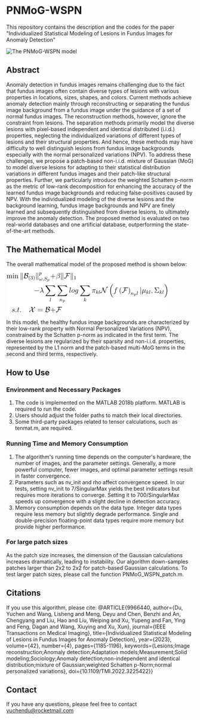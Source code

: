 # PNMoG-WSPN
This repository contains the description and the codes for the paper "Individualized Statistical Modeling of Lesions in Fundus Images for Anomaly Detection"

![The PNMoG-WSPN model](https://github.com/yuchendu/PNMoG-WSPN/blob/main/flowchart.jpg)

## Abstract
Anomaly detection in fundus images remains challenging due to the fact that fundus images often contain diverse types of lesions with various properties in locations, sizes, shapes, and colors. Current methods achieve anomaly detection mainly through reconstructing or separating the fundus image background from a fundus image under the guidance of a set of normal fundus images. The reconstruction methods, however, ignore the constraint from lesions. The separation methods primarily model the diverse lesions with pixel-based independent and identical distributed (i.i.d.) properties, neglecting the individualized variations of different types of lesions and their structural properties. And hence, these methods may have difficulty to well distinguish lesions from fundus image backgrounds especially with the normal personalized variations (NPV). To address these challenges, we propose a patch-based non-i.i.d. mixture of Gaussian (MoG) to model diverse lesions for adapting to their statistical distribution variations in different fundus images and their patch-like structural properties. Further, we particularly introduce the weighted Schatten p-norm as the metric of low-rank decomposition for enhancing the accuracy of the learned fundus image backgrounds and reducing false-positives caused by NPV. With the individualized modeling of the diverse lesions and the background learning, fundus image backgrounds and NPV are finely learned and subsequently distinguished from diverse lesions, to ultimately improve the anomaly detection. The proposed method is evaluated on two real-world databases and one artificial database, outperforming the state-of-the-art methods. 
## The Mathematical Model
The overall mathematical model of the proposed method is shown below:

![The mathematical model](https://github.com/yuchendu/PNMoG-WSPN/blob/main/equation.png)

In this model, the healthy fundus image backgrounds are characterized by their low-rank property with Normal Personalized Variations (NPV), constrained by the Schatten p-norm as indicated in the first term. The diverse lesions are regularized by their sparsity and non-i.i.d. properties, represented by the L1 norm and the patch-based multi-MoG terms in the second and third terms, respectively.
## How to Use
### Environment and Necessary Packages
1. The code is implemented on the MATLAB 2018b platform. MATLAB is required to run the code.
2. Users should adjust the folder paths to match their local directories.
3. Some third-party packages related to tensor calculations, such as tenmat.m, are required.
### Running Time and Memory Consumption
1. The algorithm's running time depends on the computer's hardware, the number of images, and the parameter settings. Generally, a more powerful computer, fewer images, and optimal parameter settings result in faster convergence.
2. Parameters such as nv_init and rho affect convergence speed. In our tests, setting nv_init to 7/SingularMax yields the best indicators but requires more iterations to converge. Setting it to 700/SingularMax speeds up convergence with a slight decline in detection accuracy.
3. Memory consumption depends on the data type. Integer data types require less memory but slightly degrade performance. Single and double-precision floating-point data types require more memory but provide higher performance.
### For large patch sizes
As the patch size increases, the dimension of the Gaussian calculations increases dramatically, leading to instability. Our algorithm down-samples patches larger than 2x2 to 2x2 for patch-based Gaussian calculations. To test larger patch sizes, please call the function PNMoG_WSPN_patch.m. 
## Citations
If you use this algorithm, please cite:
@ARTICLE{9966440,
  author={Du, Yuchen and Wang, Lisheng and Meng, Deyu and Chen, Benzhi and An, Chengyang and Liu, Hao and Liu, Weiping and Xu, Yupeng and Fan, Ying and Feng, Dagan and Wang, Xiuying and Xu, Xun},
  journal={IEEE Transactions on Medical Imaging}, 
  title={Individualized Statistical Modeling of Lesions in Fundus Images for Anomaly Detection}, 
  year={2023},
  volume={42},
  number={4},
  pages={1185-1196},
  keywords={Lesions;Image reconstruction;Anomaly detection;Adaptation models;Measurement;Solid modeling;Sociology;Anomaly detection;non-independent and identical distribution;mixture of Gaussian;weighted Schatten p-Norm;normal personalized variations},
  doi={10.1109/TMI.2022.3225422}}
## Contact
If you have any questions, please feel free to contact yuchendu@rocketmail.com
